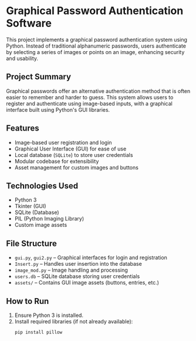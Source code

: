 # Graphical Password Authentication Software

This project implements a graphical password authentication system using Python. Instead of traditional alphanumeric passwords, users authenticate by selecting a series of images or points on an image, enhancing security and usability.

## Project Summary

Graphical passwords offer an alternative authentication method that is often easier to remember and harder to guess. This system allows users to register and authenticate using image-based inputs, with a graphical interface built using Python's GUI libraries.

## Features

- Image-based user registration and login
- Graphical User Interface (GUI) for ease of use
- Local database (`SQLite`) to store user credentials
- Modular codebase for extensibility
- Asset management for custom images and buttons

## Technologies Used

- Python 3
- Tkinter (GUI)
- SQLite (Database)
- PIL (Python Imaging Library)
- Custom image assets

## File Structure

- `gui.py`, `gui2.py` – Graphical interfaces for login and registration
- `Insert.py` – Handles user insertion into the database
- `image_mod.py` – Image handling and processing
- `users.db` – SQLite database storing user credentials
- `assets/` – Contains GUI image assets (buttons, entries, etc.)

## How to Run

1. Ensure Python 3 is installed.
2. Install required libraries (if not already available):
   ```bash
   pip install pillow

